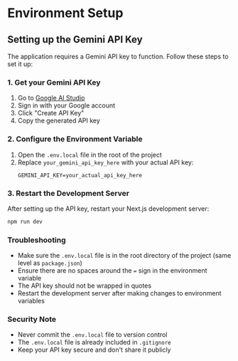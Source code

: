 # Environment Setup

## Setting up the Gemini API Key

The application requires a Gemini API key to function. Follow these steps to set it up:

### 1. Get your Gemini API Key

1. Go to [Google AI Studio](https://aistudio.google.com/app/apikey)
2. Sign in with your Google account
3. Click "Create API Key"
4. Copy the generated API key

### 2. Configure the Environment Variable

1. Open the `.env.local` file in the root of the project
2. Replace `your_gemini_api_key_here` with your actual API key:
   ```
   GEMINI_API_KEY=your_actual_api_key_here
   ```

### 3. Restart the Development Server

After setting up the API key, restart your Next.js development server:

```bash
npm run dev
```

### Troubleshooting

- Make sure the `.env.local` file is in the root directory of the project (same level as `package.json`)
- Ensure there are no spaces around the `=` sign in the environment variable
- The API key should not be wrapped in quotes
- Restart the development server after making changes to environment variables

### Security Note

- Never commit the `.env.local` file to version control
- The `.env.local` file is already included in `.gitignore`
- Keep your API key secure and don't share it publicly

